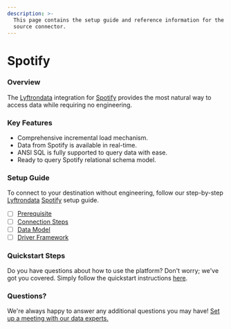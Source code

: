```yaml
---
description: >-
  This page contains the setup guide and reference information for the Spotify
  source connector.
---
```


# Spotify

### Overview

The [Lyftrondata](https://www.lyftrondata.com/) integration for [Spotify](https://www.lyftrondata.com/integration/commerce-analytics/spotify/) provides the most natural way to access data while requiring no engineering.

### Key Features

* Comprehensive incremental load mechanism.
* Data from Spotify is available in real-time.
* ANSI SQL is fully supported to query data with ease.
* Ready to query Spotify relational schema model.

### Setup Guide

To connect to your destination without engineering, follow our step-by-step [Lyftrondata](https://www.lyftrondata.com/) [Spotify](https://www.lyftrondata.com/integration/commerce-analytics/spotify/) setup guide.

* [ ] [Prerequisite](prerequisite.md)
* [ ] [Connection Steps](connection-steps.md)
* [ ] [Data Model](data-model/erd.md)
* [ ] [Driver Framework](driver-framework/)

### Quickstart Steps

Do you have questions about how to use the platform? Don't worry; we've got you covered. Simply follow the quickstart instructions [here](../../).

### Questions? <a href="#questions" id="questions"></a>

We're always happy to answer any additional questions you may have! [Set up a meeting with our data experts.](https://www.lyftrondata.com/book-a-meeting/)
